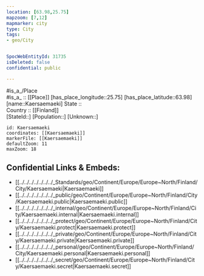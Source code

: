 ```yaml
---
location: [63.98,25.75] 
mapzoom: [7,12] 
mapmarker: city 
type: City
tags:
- geo/City


SpocWebEntityId: 31735
isDeleted: false
confidential: public

---
```

#is_a_/Place  
#is_a_ :: [[Place]] 
[has_place_longitude::25.75] 
[has_place_latitude::63.98] 
[name::Kaersaemaeki] 
State ::  
Country :: [[Finland]]  
[StateId::] 
[Population::] 
[Unknown::] 


```leaflet
id: Kaersaemaeki
coordinates: [[Kaersaemaeki]] 
markerFile: [[Kaersaemaeki]] 
defaultZoom: 11 
maxZoom: 18
```


## Confidential Links & Embeds: 
- [[../../../../../../../_Standards/geo/Continent/Europe/Europe~North/Finland/City/Kaersaemaeki|Kaersaemaeki]] 
- [[../../../../../../../_public/geo/Continent/Europe/Europe~North/Finland/City/Kaersaemaeki.public|Kaersaemaeki.public]] 
- [[../../../../../../../_internal/geo/Continent/Europe/Europe~North/Finland/City/Kaersaemaeki.internal|Kaersaemaeki.internal]] 
- [[../../../../../../../_protect/geo/Continent/Europe/Europe~North/Finland/City/Kaersaemaeki.protect|Kaersaemaeki.protect]] 
- [[../../../../../../../_private/geo/Continent/Europe/Europe~North/Finland/City/Kaersaemaeki.private|Kaersaemaeki.private]] 
- [[../../../../../../../_personal/geo/Continent/Europe/Europe~North/Finland/City/Kaersaemaeki.personal|Kaersaemaeki.personal]] 
- [[../../../../../../../_secret/geo/Continent/Europe/Europe~North/Finland/City/Kaersaemaeki.secret|Kaersaemaeki.secret]] 
